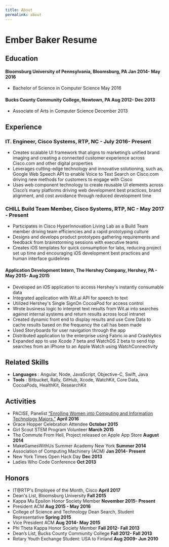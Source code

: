 ```yaml
---
title: About
permalink: about
---
```

# Ember Baker Resume

## Education

#### Bloomsburg University of Pennsylvania, Bloomsburg, PA Jan 2014- May 2016
- Bachelor of Science in Computer Science May 2016

#### Bucks County Community College, Newtown, PA Aug 2012- Dec 2013
- Associate of Arts in Computer Science December 2013

## Experience

### IT. Engineer, Cisco Systems, RTP, NC -  July 2016- Present
- Creates scalable UI framework that aligns to marketing’s unified brand imaging and creating a connected customer experience across Cisco.com and other digital properties 
- Leverages cutting-edge technology and innovative solutioning, such as, Google Web Speech API to enable Voice to Text Search on Cisco.com driving new methods for customers to engage with Cisco
- Uses web component technology to create reusable UI elements across Cisco’s many platforms driving web development best practices, brand alignment, and cost avoidance through reduced development time 

### CHILL Build Team Member, Cisco Systems, RTP, NC -  May 2017 - Present
- Participates in Cisco HyperInnovation Living Lab as a Build Team member driving team efficiencies and a rapid prototyping culture
- Designs and develops product prototypes gathering requirements and feedback from brainstorming sessions with executive teams
- Creates iOS templates for quick consumption for labs, reducing project set up time and encouraging iOS development best practices and human interface guidelines

#### Application Development Intern, The Hershey Company, Hershey, PA - May 2015- Aug 2015
- Developed an iOS application to access Hershey's instantly consumable data
- Integrated application with Wit.ai API for speech to text
- Utilized Hershey's Single SignOn CocoaPod for access control
- Wrote business logic to interpret text results from Wit.ai into searches against internal systems and return results across local intranet
- Created dynamic front end to display results and use Core Data to cache results based on the frequency the call has been made
- Used Storyboards for user navigation through the app
- Distributed application to the enterprise using Fabric.io and Crashlytics
- Expanded app to use Xcode 7 beta and WatchOS 2 beta to send top searches from an iPhone to an Apple Watch using WatchConnectivity

## Related Skills

- **Languages** : Angular, Node, JavaScript, Objective-C, Swift, Java
- **Tools** : Bitbucket, Rally, GitHub, Xcode, WatchKit, Core Data, CocoaPods, HealthKit, ResearchKit

## Activities

- PACISE, Panelist [“Enrolling Women into Computing and Information Technology Majors.”](http://bloomsburgu.tumblr.com/post/142413045627/a-group-of-bloomsburg-university-students-recently) **April 2016**
- Grace Hopper Celebration Attendee **October 2015**
- Girl Scout STEM Program Volunteer **March 2015**
- The Commute From Hell, Project released on Apple App Store **August 2014**
- MakeGamesWithUs Summer Academy New York **Summer 2014**
- Association of Computing Machinery (ACM) **Jan 2014- Present**
- New York Times Open Hack Day **Dec 2013**
- Ladies Who Code Conference **Oct 2013**

## Honors

- IT@RTP's Employee of the Month, Cisco **April 2017**
- Dean's List, Bloomsburg University **Fall 2015**
- Kappa Mu Epsilon Honor Society Member **November 2015- Present**
- President ACM **Aug 2015 - May 2016**
- College of Science and Technology Dean Search, Student Representative **Spring 2015**
- Vice President ACM  **Aug 2014- May 2015**
- Phi Theta Kappa Honor Society Member  **Fall 2012- Fall 2013**
- Dean’s List, Bucks County Community College **Fall 2012- Fall 2013**
- Rotary Youth Exchange Student: USA to Finland **Aug 2009- Jun 2010**

